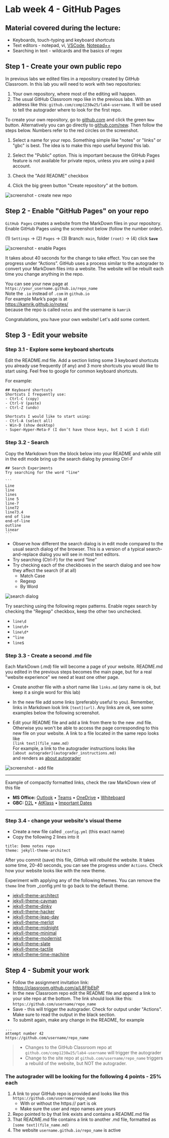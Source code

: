# Lab week 4 - GitHub Pages
## Material covered during the lecture:
- Keyboards, touch-typing and keyboard shortcuts  
- Text editors - notepad, vi, [VSCode](https://code.visualstudio.com/download), [Notepad++](https://notepad-plus-plus.org/)
- Searching in text - wildcards and the basics of regex 


## Step 1 - Create your own public repo
In previous labs we edited files in a repository created by GitHub Classroom. In this lab you will need to work with two repositories:

1. Your own repository, where most of the editing will happen.
1. The usual GitHub Classroom repo like in the previous labs. With an address like this: `github.com/comp1238w25/lab4-username`. It will be used to tell the autograder where to look for the first repo.


To create your own repository, go to [github.com](https://github.com) and click the green `New` button. Alternatively you can go directly to [github.com/new](https://github.com/new). Then follow the steps below. Numbers refer to the red circles on the screenshot.

1. Select a name for your repo. Something simple like "notes" or "links" or "gbc" is best. The idea is to make this repo useful beyond this lab.

1. Select the "Public" option. This is important because the GitHub Pages feature is not available for private repos, unless you are using a paid account.

1. Check the "Add README" checkbox

1. Click the big green button "Create repository" at the bottom.

![screenshot - create new repo](img/github_new_repo.png)


## Step 2 - Enable "GitHub Pages" on your repo
`GitHub Pages` creates a website from the MarkDown files in your repository. Enable GitHub Pages using the screenshot below (follow the number order).

(1) `Settings` → (2) `Pages` → (3) Branch: `main`, folder `(root)` → (4) click **`Save`**

![screenshot - enable Pages](img/github_enable_pages_files.png)


It takes about 40 seconds for the change to take effect. You can see the progress under “Actions”. GitHub uses a process similar to the autograder to convert your MarkDown files into a website. The website will be rebuilt each time you change anything in the repo.

You can see your new page at  
`https://your_username.github.io/repo_name`  
Note the `.io` instead of `.com` in `github.io`  
For example Mark’s page is at   
https://kamrik.github.io/notes/  
because the repo is called `notes` and the username is `kamrik`

Congratulations, you have your own website! Let's add some content.

## Step 3 - Edit your website

### Step 3.1 - Explore some keyboard shortcuts
Edit the README.md file. Add a section listing some 3 keyboard shortcuts you already use frequently (if any) and 3 more shortcuts you would like to start using. Feel free to google for common keyboard shortcuts.

For example:
```
## Keyboard shortcuts
Shortcuts I frequently use: 
- Ctrl-C (copy)
- Ctrl-V (paste)
- Ctrl-Z (undo)

Shortcuts I would like to start using: 
- Ctrl-A (select all)
- Win-D (show desktop)
- Super-Hyper-Meta-F (I don’t have those keys, but I wish I did)
```

### Step 3.2 - Search
Copy the Markdown from the block below into your README and while still in the edit mode bring up the search dialog by pressing Ctrl-F

````
## Search Experiments
Try searching for the word "line"

```
Line
line
lines
line 5
line-7
line72
line73.4
end of line
end-of-line
outline
linear
```
````

- Observe how different the search dialog is in edit mode compared 
  to the usual search dialog of the browser. This is a version of a typical search-and-replace dialog you will see in most text editors.
- Try searching (Ctrl-F) for the word “line”
- Try checking each of the checkboxes in the search dialog and see how they affect the search (if at all)
  - Match Case
  - Regexp
  - By Word


![search dialog](img/github_search_dialog.png)

Try searching using the following regex patterns. Enable regex search by checking the "Regexp" checkbox, keep the other two unchecked.

- `line\d`
- `line\d+`
- `line\d*`
- `^line`
- `line$`



### Step 3.3 - Create a second .md file

Each MarkDown (.md) file will become a page of your website. README.md you edited in the previous steps becomes the main page, but for a real "website experience" we need at least one other page.

- Create another file with a short name like `links.md` (any name is ok, but keep it a single word for this lab)

- In the new file add some links (preferably useful to you). Remember, links in Markdown look link `[text](url)`. Any links are ok, see some examples below the following screenshot.

- Edit your README file and add a link from there to the new .md file. Otherwise you won't be able to access the page corresponding to this new file on your website. A link to a file located in the same repo looks like  
`[link text](file_name.md)`  
For example, a link to the autograder instructions looks like  
`[about autograder](autograder_instructions.md)`  
and renders as
[about autograder](autograder_instructions.md)

![screenshot - add file](img/github_add_file.png)

---
 Example of compactly formatted links, check the raw MarkDown view of this file
  - **MS Office:** 
  [Outlook](https://outlook.office.com/) • 
  [Teams](https://teams.microsoft.com/v2/) •
  [OneDrive](https://georgebrowncollege-my.sharepoint.com/) •
  [Whiteboard](https://app.whiteboard.microsoft.com/)  
  - **GBC:** 
  [D2L](https://learn.georgebrown.ca) • 
  [AtKlass](https://app.atklass.com) • 
  [Important Dates](https://www.georgebrown.ca/current-students/important-dates?term=27246&category=131)
---

### Step 3.4 - change your website's visual theme
- Create a new file called  `_config.yml` (this exact name)
- Copy the following 2 lines into it

```
title: Demo notes repo
theme: jekyll-theme-architect
```

After you commit (save) this file, GitHub will rebuild the website. It takes some time, 20-40 seconds, you can see the progress under `Actions`. Check how your website looks like with the new theme.


Experiment with applying any of the following themes. You can remove the `theme` line from _config.yml to go back to the default theme.

- [jekyll-theme-architect](https://pages-themes.github.io/architect/)
- [jekyll-theme-cayman](https://pages-themes.github.io/cayman/)
- [jekyll-theme-dinky](https://pages-themes.github.io/dinky/)
- [jekyll-theme-hacker](https://pages-themes.github.io/hacker/)
- [jekyll-theme-leap-day](https://pages-themes.github.io/leap-day/)
- [jekyll-theme-merlot](https://pages-themes.github.io/merlot/)
- [jekyll-theme-midnight](https://pages-themes.github.io/midnight/)
- [jekyll-theme-minimal](https://pages-themes.github.io/minimal/)
- [jekyll-theme-modernist](https://pages-themes.github.io/modernist/)
- [jekyll-theme-slate](https://pages-themes.github.io/slate/)
- [jekyll-theme-tactile](https://pages-themes.github.io/tactile/)
- [jekyll-theme-time-machine](https://pages-themes.github.io/time-machine/)

## Step 4 - Submit your work
- Follow the assignment invitation link:  
  https://classroom.github.com/a/L8FlbEbP
- In the new Classroom repo edit the README file and append a link to your site repo at the bottom. The link should look like this:  
`https://github.com/username/repo_name`  
- Save - this will trigger the autograder. Check for output under "Actions". Make sure to read the output in the black section.
- To submit again, make any change in the README, for example


```
...
attempt number 42
https://github.com/username/repo_name
```
> - Changes to the GitHub Classroom repo at `github.com/comp1238w25/lab4-username` will trigger the autograder  
> - Change to the site repo at `github.com/username/repo_name` triggers a rebuild of the website, but NOT the autograder.


### The autograder will be looking for the following 4 points - 25% each

1. A link to your GitHub repo is provided and looks like this  
  `https://github.com/username/repo_name`  
   - With or without the https:// part is ok  
   - Make sure the user and repo names are yours
1. Repo pointed to by that link exists and contains a README.md file
1. That README.md file contains a link to another .md file, formatted as  
`[some text](file_name.md)`
1. The website `username.github.io/repo_name` is active 
















